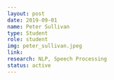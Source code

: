 ```yaml
---
layout: post
date: 2019-09-01
name: Peter Sullivan
type: Student
role: student
img: peter_sullivan.jpeg
link:
research: NLP, Speech Processing
status: active
---
```

